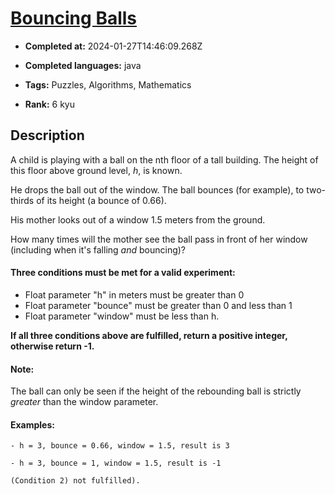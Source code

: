 # [Bouncing Balls](https://www.codewars.com/kata/5544c7a5cb454edb3c000047)

- **Completed at:** 2024-01-27T14:46:09.268Z

- **Completed languages:** java

- **Tags:** Puzzles, Algorithms, Mathematics

- **Rank:** 6 kyu

## Description

A child is playing with a ball on the nth floor of a tall building.
The height of this floor above ground level, *h*, is known. 

He drops the ball out of the window. The ball bounces (for example), to two-thirds of its height (a bounce of 0.66).
 
His mother looks out of a window 1.5 meters from the ground.

How many times will the mother see the ball pass in front of her window (including when it's falling _and_ bouncing)?

#### Three conditions must be met for a valid experiment:

*  Float parameter "h" in meters must be greater than 0
*  Float parameter "bounce" must be greater than 0 and less than 1
*  Float parameter "window" must be less than h.

**If all three conditions above are fulfilled, return a positive integer, otherwise return -1.**

#### Note:
The ball can only be seen if the height of the rebounding ball is strictly *greater* than the window parameter.

#### Examples:
```
- h = 3, bounce = 0.66, window = 1.5, result is 3

- h = 3, bounce = 1, window = 1.5, result is -1 

(Condition 2) not fulfilled).
```